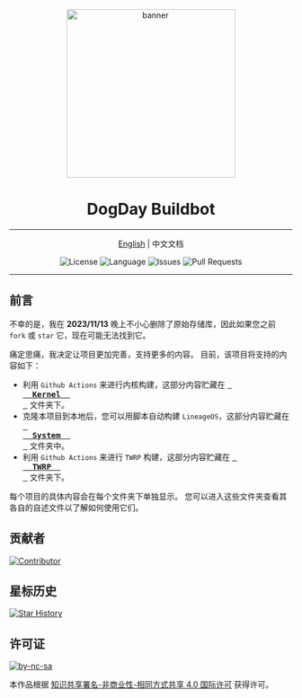 <div align="center">
<img src="./.assets/logo.svg" width="300" height="300" alt="banner">
<h1>DogDay Buildbot</h1>

---

[English](./README_EN) | 中文文档

![License](https://img.shields.io/static/v1?label=许可证&message=BY-NC-SA&logo=creativecommons&color=green)
![Language](https://img.shields.io/github/languages/top/DogDayAndroid/Android-Builder)
![Issues](https://img.shields.io/github/issues/DogDayAndroid/Android-Builder)
![Pull Requests](https://img.shields.io/github/issues-pr/DogDayAndroid/Android-Builder)
<br>

---

</div>

## 前言

不幸的是，我在 **2023/11/13** 晚上不小心删除了原始存储库，因此如果您之前 `fork` 或 `star` 它，现在可能无法找到它。

痛定思痛，我决定让项目更加完善，支持更多的内容。 目前，该项目将支持的内容如下：

- 利用 `Github Actions` 来进行内核构建，这部分内容贮藏在 **[<kbd> <br/>  Kernel  <br/> </kbd>](./Kernel/)** 文件夹下。
- 克隆本项目到本地后，您可以用脚本自动构建 `LineageOS`，这部分内容贮藏在 **[<kbd> <br/>  System  <br/> </kbd>](./System/)** 文件夹中。
- 利用 `Github Actions` 来进行 `TWRP` 构建，这部分内容贮藏在 **[<kbd> <br/>  TWRP  <br/> </kbd>](./TWRP/)** 文件夹下。

每个项目的具体内容会在每个文件夹下单独显示。 您可以进入这些文件夹查看其各自的自述文件以了解如何使用它们。

## 贡献者

[![Contributor](https://contrib.rocks/image?repo=DogDayAndroid/Android-Builder)](https://github.com/DogDayAndroid/Android-Builder/graphs/contributors)

## 星标历史

[![Star History](https://starchart.cc/DogDayAndroid/Android-Builder.svg)](https://starchart.cc/DogDayAndroid/Android-Builder)

## 许可证

[![by-nc-sa](https://i.creativecommons.org/l/by-nc-sa/4.0/88x31.png)](http://creativecommons.org/licenses/by-nc-sa/4.0/)

本作品根据 [知识共享署名-非商业性-相同方式共享 4.0 国际许可](http://creativecommons.org/licenses/by-nc-sa/4.0/) 获得许可。
